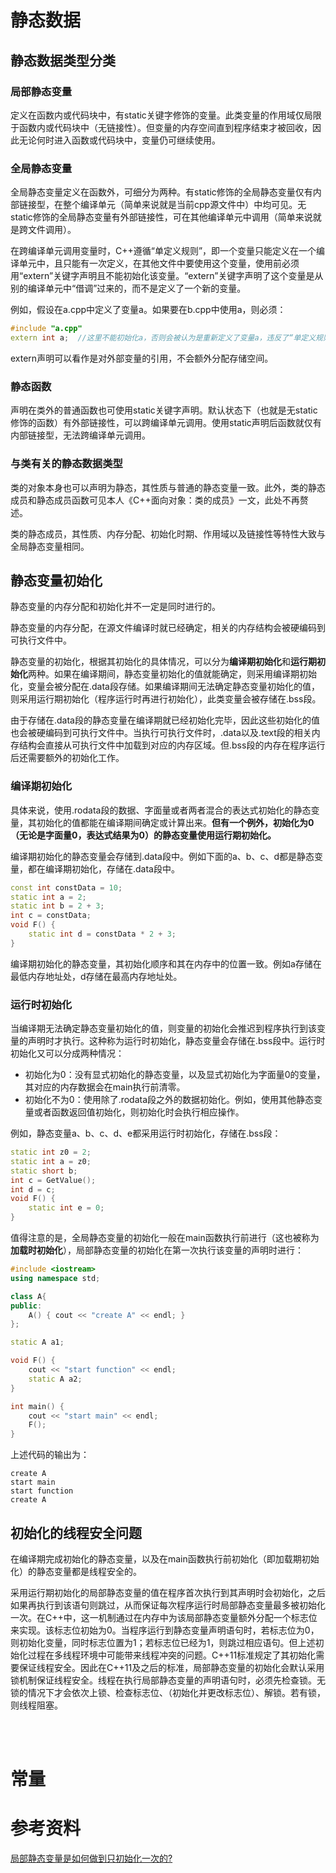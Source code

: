 # 静态数据
## 静态数据类型分类
### 局部静态变量
定义在函数内或代码块中，有static关键字修饰的变量。此类变量的作用域仅局限于函数内或代码块中（无链接性）。但变量的内存空间直到程序结束才被回收，因此无论何时进入函数或代码块中，变量仍可继续使用。

### 全局静态变量
全局静态变量定义在函数外，可细分为两种。有static修饰的全局静态变量仅有内部链接型，在整个编译单元（简单来说就是当前cpp源文件中）中均可见。无static修饰的全局静态变量有外部链接性，可在其他编译单元中调用（简单来说就是跨文件调用）。

在跨编译单元调用变量时，C++遵循“单定义规则”，即一个变量只能定义在一个编译单元中，且只能有一次定义，在其他文件中要使用这个变量，使用前必须用“extern”关键字声明且不能初始化该变量。“extern”关键字声明了这个变量是从别的编译单元中“借调”过来的，而不是定义了一个新的变量。

例如，假设在a.cpp中定义了变量a。如果要在b.cpp中使用a，则必须：
```cpp
#include "a.cpp"
extern int a;  //这里不能初始化a，否则会被认为是重新定义了变量a，违反了“单定义规则”
```
extern声明可以看作是对外部变量的引用，不会额外分配存储空间。

### 静态函数
声明在类外的普通函数也可使用static关键字声明。默认状态下（也就是无static修饰的函数）有外部链接性，可以跨编译单元调用。使用static声明后函数就仅有内部链接型，无法跨编译单元调用。

### 与类有关的静态数据类型

类的对象本身也可以声明为静态，其性质与普通的静态变量一致。此外，类的静态成员和静态成员函数可见本人《C++面向对象：类的成员》一文，此处不再赘述。

类的静态成员，其性质、内存分配、初始化时期、作用域以及链接性等特性大致与全局静态变量相同。

## 静态变量初始化
静态变量的内存分配和初始化并不一定是同时进行的。

静态变量的内存分配，在源文件编译时就已经确定，相关的内存结构会被硬编码到可执行文件中。

静态变量的初始化，根据其初始化的具体情况，可以分为**编译期初始化**和**运行期初始化**两种。如果在编译期间，静态变量初始化的值就能确定，则采用编译期初始化，变量会被分配在.data段存储。如果编译期间无法确定静态变量初始化的值，则采用运行期初始化（程序运行时再进行初始化），此类变量会被存储在.bss段。

由于存储在.data段的静态变量在编译期就已经初始化完毕，因此这些初始化的值也会被硬编码到可执行文件中。当执行可执行文件时，.data以及.text段的相关内存结构会直接从可执行文件中加载到对应的内存区域。但.bss段的内存在程序运行后还需要额外的初始化工作。

### 编译期初始化
具体来说，使用.rodata段的数据、字面量或者两者混合的表达式初始化的静态变量，其初始化的值都能在编译期间确定或计算出来。**但有一个例外，初始化为0（无论是字面量0，表达式结果为0）的静态变量使用运行期初始化。**

编译期初始化的静态变量会存储到.data段中。例如下面的a、b、c、d都是静态变量，都在编译期初始化，存储在.data段中。
```cpp
const int constData = 10;
static int a = 2;
static int b = 2 + 3;
int c = constData;
void F() {
    static int d = constData * 2 + 3;
}
```
编译期初始化的静态变量，其初始化顺序和其在内存中的位置一致。例如a存储在最低内存地址处，d存储在最高内存地址处。

### 运行时初始化
当编译期无法确定静态变量初始化的值，则变量的初始化会推迟到程序执行到该变量的声明时才执行。这种称为运行时初始化，静态变量会存储在.bss段中。运行时初始化又可以分成两种情况：
- 初始化为0：没有显式初始化的静态变量，以及显式初始化为字面量0的变量，其对应的内存数据会在main执行前清零。
- 初始化不为0：使用除了.rodata段之外的数据初始化。例如，使用其他静态变量或者函数返回值初始化，则初始化时会执行相应操作。

例如，静态变量a、b、c、d、e都采用运行时初始化，存储在.bss段：
```cpp
static int z0 = 2;
static int a = z0;
static short b;
int c = GetValue();
int d = c;
void F() {
    static int e = 0;
}
```

值得注意的是，全局静态变量的初始化一般在main函数执行前进行（这也被称为**加载时初始化**），局部静态变量的初始化在第一次执行该变量的声明时进行：
```cpp
#include <iostream>
using namespace std;

class A{
public:
    A() { cout << "create A" << endl; }
};

static A a1;

void F() {
    cout << "start function" << endl;
    static A a2;
}

int main() {
    cout << "start main" << endl;
    F();
}
```
上述代码的输出为：
```
create A
start main
start function
create A
```
## 初始化的线程安全问题
在编译期完成初始化的静态变量，以及在main函数执行前初始化（即加载期初始化）的静态变量都是线程安全的。

采用运行期初始化的局部静态变量的值在程序首次执行到其声明时会初始化，之后如果再执行到该语句则跳过，从而保证每次程序运行时局部静态变量最多被初始化一次。在C++中，这一机制通过在内存中为该局部静态变量额外分配一个标志位来实现。该标志位初始为0。当程序运行到静态变量声明语句时，若标志位为0，则初始化变量，同时标志位置为1；若标志位已经为1，则跳过相应语句。但上述初始化过程在多线程环境中可能带来线程冲突的问题。C++11标准规定了其初始化需要保证线程安全。因此在C++11及之后的标准，局部静态变量的初始化会默认采用锁机制保证线程安全。线程在执行局部静态变量的声明语句时，必须先检查锁。无锁的情况下才会依次上锁、检查标志位、（初始化并更改标志位）、解锁。若有锁，则线程阻塞。

<br/><br/>

# 常量



# 参考资料
[局部静态变量是如何做到只初始化一次的?](https://www.cnblogs.com/xuxm2007/p/4652944.html)

